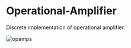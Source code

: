 # Operational-Amplifier
Discrete implementation of operational amplifier. 

![opamps](https://user-images.githubusercontent.com/33954294/69915886-699e1e80-1454-11ea-8fe5-7208e738c73f.jpg)

